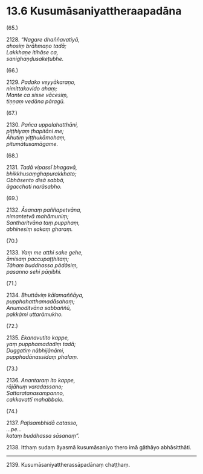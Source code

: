 

# 13.6 Kusumāsaniyattheraapadāna



(65.)

2128\. _“Nagare dhaññavatiyā,_  
_ahosiṃ brāhmaṇo tadā;_  
_Lakkhaṇe itihāse ca,_  
_sanighaṇḍusakeṭubhe._  


(66.)

2129\. _Padako veyyākaraṇo,_  
_nimittakovido ahaṃ;_  
_Mante ca sisse vācesiṃ,_  
_tiṇṇaṃ vedāna pāragū._  


(67.)

2130\. _Pañca uppalahatthāni,_  
_piṭṭhiyaṃ ṭhapitāni me;_  
_Āhutiṃ yiṭṭhukāmohaṃ,_  
_pitumātusamāgame._  


(68.)

2131\. _Tadā vipassī bhagavā,_  
_bhikkhusaṃghapurakkhato;_  
_Obhāsento disā sabbā,_  
_āgacchati narāsabho._  


(69.)

2132\. _Āsanaṃ paññapetvāna,_  
_nimantetvā mahāmuniṃ;_  
_Santharitvāna taṃ pupphaṃ,_  
_abhinesiṃ sakaṃ gharaṃ._  


(70.)

2133\. _Yaṃ me atthi sake gehe,_  
_āmisaṃ paccupaṭṭhitaṃ;_  
_Tāhaṃ buddhassa pādāsiṃ,_  
_pasanno sehi pāṇibhi._  


(71.)

2134\. _Bhuttāviṃ kālamaññāya,_  
_pupphahatthamadāsahaṃ;_  
_Anumoditvāna sabbaññū,_  
_pakkāmi uttarāmukho._  


(72.)

2135\. _Ekanavutito kappe,_  
_yaṃ pupphamadadiṃ tadā;_  
_Duggatiṃ nābhijānāmi,_  
_pupphadānassidaṃ phalaṃ._  


(73.)

2136\. _Anantaraṃ ito kappe,_  
_rājāhuṃ varadassano;_  
_Sattaratanasampanno,_  
_cakkavattī mahabbalo._  


(74.)

2137\. _Paṭisambhidā catasso,_  
_…pe…_  
_kataṃ buddhassa sāsanaṃ”._  


2138\. Itthaṃ sudaṃ āyasmā kusumāsaniyo thero imā gāthāyo abhāsitthāti.

---

2139\. Kusumāsaniyattherassāpadānaṃ chaṭṭhaṃ.






